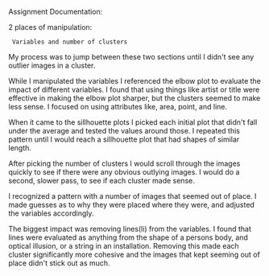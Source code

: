 Assignment Documentation:

2 places of manipulation:

     Variables and number of clusters

My process was to jump between these two sections until I didn't see any outlier images in a cluster. 

While I manipulated the variables I referenced the elbow plot to evaluate the impact of different variables. 
I found that using things like artist or title were effective in making the elbow plot sharper, but the clusters
seemed to make less sense. I focused on using 
attributes like, area, point, and line. 

When it came to the sillhouette plots I picked each initial plot that didn't fall under the average and tested the 
values around those. I repeated this pattern until I would reach a sillhouette plot that had shapes of similar length.  

After picking the number of clusters I would scroll through the images quickly to see if there were any obvious outlying
images. I would do a second, slower pass, to see if each cluster made sense. 

I recognized a pattern with a number of images that seemed out of place. I made guesses as to why they were placed where
they were, and adjusted the variables accordingly. 

The biggest impact was removing lines(li) from the variables. I found that lines were evaluated as anything from
the shape of a persons body, and optical illusion, or a string in an installation. Removing this made each cluster
significantly more cohesive and the images that kept seeming out of place didn't stick out as much. 
